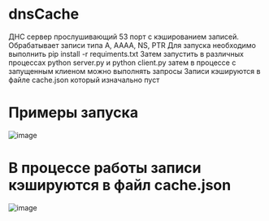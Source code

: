 # dnsCache
ДНС сервер прослушивающий 53 порт с кэшированием записей.
Обрабатывает записи типа A, AAAA, NS, PTR
Для запуска необходимо выполнить pip install -r requiments.txt
Затем запустить в различных процессах 
python server.py и python client.py
затем в процессе с запущенным клиеном можно выполнять запросы
Записи кэшируются в файле cache.json который изначально пуст
 # Примеры запуска
 ![image](https://user-images.githubusercontent.com/58898465/130331476-2ff33e8b-d5f0-4109-8654-d83861b3d9ce.png)

# В процессе работы записи кэшируются в файл cache.json
![image](https://user-images.githubusercontent.com/58898465/130331455-9dd7a82a-8fa4-4885-b682-99f67030f599.png)
